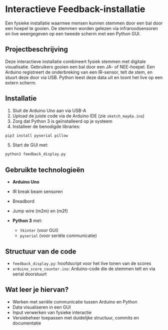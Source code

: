 # Interactieve Feedback-installatie

Een fysieke installatie waarmee mensen kunnen stemmen door een bal door een hoepel te gooien. De stemmen worden gelezen via infraroodsensoren en live weergegeven op een tweede scherm met een Python GUI.

## Projectbeschrijving

Deze interactieve installatie combineert fysiek stemmen met digitale visualisatie. Gebruikers gooien een bal door een JA- of NEE-hoepel. Een Arduino registreert de onderbreking van een IR-sensor, telt de stem, en stuurt deze door via USB. Python leest deze data uit en toont het live op een extern scherm.

## Installatie

1. Sluit de Arduino Uno aan via USB-A
2. Upload de juiste code via de Arduino IDE (zie `sketch_may6a.ino`)
3. Zorg dat Python 3 is geïnstalleerd op je systeem
4. Installeer de benodigde libraries:
```bash
pip3 install pyserial pillow
```
5. Start de GUI met:
```bash
python3 feedback_display.py
```

## Gebruikte technologieën

- **Arduino Uno**
- IR break beam sensoren
- Breadbord
- Jump wire (m2m) en (m2f)


- **Python 3** met:
  - `tkinter` (voor GUI)
  - `pyserial` (voor seriële communicatie)

## Structuur van de code

- `feedback_display.py`: hoofdscript voor het live tonen van de scores
- `arduino_score_counter.ino`: Arduino-code die de stemmen telt en via serial doorstuurt

## Wat leer je hiervan?

- Werken met seriële communicatie tussen Arduino en Python
- Data visualiseren in een GUI
- Input verwerken van fysieke interactie
- Versiebeheer toepassen met duidelijke structuur, commits en documentatie
